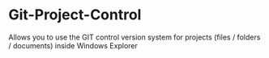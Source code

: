 # Git-Project-Control
 Allows you to use the GIT control version system for projects (files / folders / documents) inside Windows Explorer
